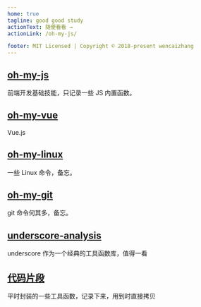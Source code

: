 ```yaml
---
home: true
tagline: good good study
actionText: 随便看看 →
actionLink: /oh-my-js/

footer: MIT Licensed | Copyright © 2018-present wencaizhang
---
```


<div class="features">
  <div class="feature">
    <h2><a href="/oh-my-js/">oh-my-js</a></h2>
    <p>前端开发基础技能，只记录一些 JS 内置函数。</p>
  </div>
  <div class="feature">
    <h2><a href="/oh-my-vue/">oh-my-vue</a></h2>
    <p>Vue.js </p>
  </div>
  <div class="feature">
    <h2><a href="/oh-my-linux/">oh-my-linux</a></h2>
    <p>一些 Linux 命令，备忘。</p>
  </div>
  <div class="feature">
    <h2><a href="/oh-my-git/">oh-my-git</a></h2>
    <p>git 命令何其多，备忘。</p>
  </div>
  <div class="feature">
    <h2><a href="/underscore-analysis/">underscore-analysis</a></h2>
    <p>underscore 作为一个经典的工具函数库，值得一看</p>
  </div>
  <div class="feature">
    <h2><a href="/micro-code/">代码片段</a></h2>
    <p>平时封装的一些工具函数，记录下来，用到时直接拷贝</p>
  </div>
</div>

